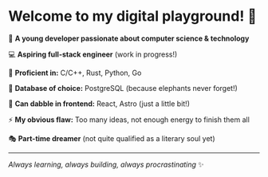 # Welcome to my digital playground! 🌟

🚀 **A young developer passionate about computer science & technology**

💻 **Aspiring full-stack engineer** (work in progress!)

🔧 **Proficient in:** C/C++, Rust, Python, Go

🐘 **Database of choice:** PostgreSQL (because elephants never forget!)

🎨 **Can dabble in frontend:** React, Astro (just a little bit!)

⚡ **My obvious flaw:** Too many ideas, not enough energy to finish them all

🎭 **Part-time dreamer** (not quite qualified as a literary soul yet)

---

_Always learning, always building, always procrastinating_ ✨
